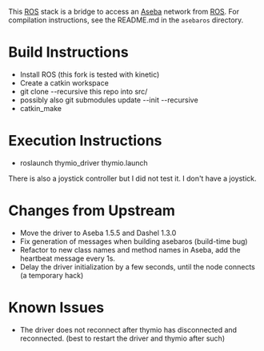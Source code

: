 This [ROS] stack is a bridge to access an [Aseba] network from [ROS].
For compilation instructions, see the README.md in the `asebaros` directory.

[Aseba]: http://aseba.wikidot.com
[ROS]: http://www.ros.org

Build Instructions
==================

* Install ROS (this fork is tested with kinetic)
* Create a catkin workspace 
* git clone --recursive this repo into src/
* possibly also git submodules update --init --recursive
* catkin_make

Execution Instructions
======================
* roslaunch thymio_driver thymio.launch

There is also a joystick controller but I did not test it. I don't have a
joystick.

Changes from Upstream
=====================
* Move the driver to Aseba 1.5.5 and Dashel 1.3.0
* Fix generation of messages when building asebaros (build-time bug)
* Refactor to new class names and method names in Aseba, add the heartbeat
  message every 1s.
* Delay the driver initialization by a few seconds, until the node connects (a
  temporary hack)

Known Issues
============
* The driver does not reconnect after thymio has disconnected and reconnected.
  (best to restart the driver and thymio after such)
